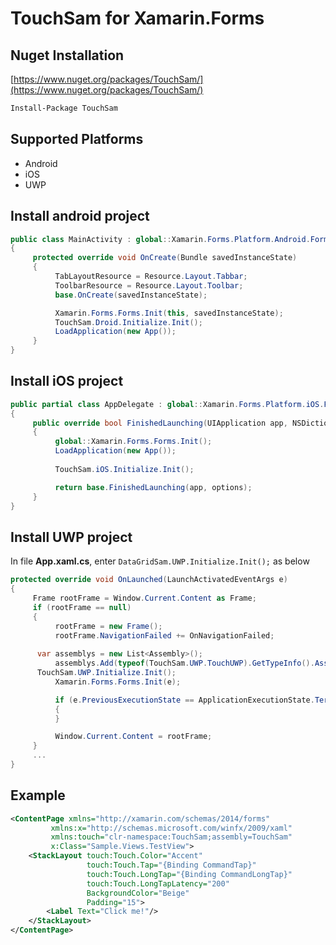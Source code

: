 # TouchSam for Xamarin.Forms

## Nuget Installation
[https://www.nuget.org/packages/TouchSam/](https://www.nuget.org/packages/TouchSam/)


```bash
Install-Package TouchSam
```


## Supported Platforms
 - Android
 - iOS
 - UWP
 
 
 ## Install android project
```c#
public class MainActivity : global::Xamarin.Forms.Platform.Android.FormsAppCompatActivity
{
     protected override void OnCreate(Bundle savedInstanceState)
     {
          TabLayoutResource = Resource.Layout.Tabbar;
          ToolbarResource = Resource.Layout.Toolbar;
          base.OnCreate(savedInstanceState);

          Xamarin.Forms.Forms.Init(this, savedInstanceState);
          TouchSam.Droid.Initialize.Init();
          LoadApplication(new App());
     }
}
```

## Install iOS project
```c#
public partial class AppDelegate : global::Xamarin.Forms.Platform.iOS.FormsApplicationDelegate
{
     public override bool FinishedLaunching(UIApplication app, NSDictionary options)
     {
          global::Xamarin.Forms.Forms.Init();
          LoadApplication(new App());
	  
          TouchSam.iOS.Initialize.Init();

          return base.FinishedLaunching(app, options);
     }
}
```


## Install UWP project
In file **App.xaml.cs**, enter `DataGridSam.UWP.Initialize.Init();` as below
```c#
protected override void OnLaunched(LaunchActivatedEventArgs e)
{
     Frame rootFrame = Window.Current.Content as Frame;
     if (rootFrame == null)
     {
          rootFrame = new Frame();
          rootFrame.NavigationFailed += OnNavigationFailed;
	  
	  var assemblys = new List<Assembly>();
          assemblys.Add(typeof(TouchSam.UWP.TouchUWP).GetTypeInfo().Assembly);
	  TouchSam.UWP.Initialize.Init();
          Xamarin.Forms.Forms.Init(e);

          if (e.PreviousExecutionState == ApplicationExecutionState.Terminated)
          {
          }

          Window.Current.Content = rootFrame;
     }
     ...
}
```


## Example
```xml
<ContentPage xmlns="http://xamarin.com/schemas/2014/forms"
	     xmlns:x="http://schemas.microsoft.com/winfx/2009/xaml"
	     xmlns:touch="clr-namespace:TouchSam;assembly=TouchSam"
	     x:Class="Sample.Views.TestView">
    <StackLayout touch:Touch.Color="Accent"
                 touch:Touch.Tap="{Binding CommandTap}"
                 touch:Touch.LongTap="{Binding CommandLongTap}"
                 touch:Touch.LongTapLatency="200"
                 BackgroundColor="Beige"
                 Padding="15">
        <Label Text="Click me!"/>
    </StackLayout>
</ContentPage>
```
